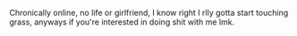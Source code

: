 Chronically online, no life or girlfriend, I know right I rlly gotta start touching grass,
anyways if you're interested in doing shit with me lmk.

